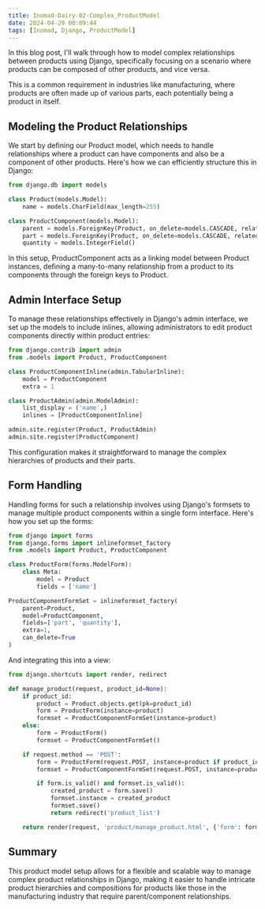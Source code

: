 ```yaml
---
title: Inomad-Dairy-02-Complex_ProductModel
date: 2024-04-29 00:09:44
tags: [Inomad, Django, ProductModel]
---
```


In this blog post, I'll walk through how to model complex relationships between products using Django, specifically focusing on a scenario where products can be composed of other products, and vice versa.

<!-- more -->

This is a common requirement in industries like manufacturing, where products are often made up of various parts, each potentially being a product in itself.

## Modeling the Product Relationships

We start by defining our Product model, which needs to handle relationships where a product can have components and also be a component of other products. Here's how we can efficiently structure this in Django:

```python
from django.db import models

class Product(models.Model):
    name = models.CharField(max_length=255)

class ProductComponent(models.Model):
    parent = models.ForeignKey(Product, on_delete=models.CASCADE, related_name='components')
    part = models.ForeignKey(Product, on_delete=models.CASCADE, related_name='part_of')
    quantity = models.IntegerField()
```

In this setup, ProductComponent acts as a linking model between Product instances, defining a many-to-many relationship from a product to its components through the foreign keys to Product.

## Admin Interface Setup

To manage these relationships effectively in Django's admin interface, we set up the models to include inlines, allowing administrators to edit product components directly within product entries:

```python
from django.contrib import admin
from .models import Product, ProductComponent

class ProductComponentInline(admin.TabularInline):
    model = ProductComponent
    extra = 1

class ProductAdmin(admin.ModelAdmin):
    list_display = ('name',)
    inlines = [ProductComponentInline]

admin.site.register(Product, ProductAdmin)
admin.site.register(ProductComponent)
```

This configuration makes it straightforward to manage the complex hierarchies of products and their parts.

## Form Handling

Handling forms for such a relationship involves using Django's formsets to manage multiple product components within a single form interface. Here's how you set up the forms:

```python
from django import forms
from django.forms import inlineformset_factory
from .models import Product, ProductComponent

class ProductForm(forms.ModelForm):
    class Meta:
        model = Product
        fields = ['name']

ProductComponentFormSet = inlineformset_factory(
    parent=Product,
    model=ProductComponent,
    fields=['part', 'quantity'],
    extra=1,
    can_delete=True
)
```

And integrating this into a view:

```python
from django.shortcuts import render, redirect

def manage_product(request, product_id=None):
    if product_id:
        product = Product.objects.get(pk=product_id)
        form = ProductForm(instance=product)
        formset = ProductComponentFormSet(instance=product)
    else:
        form = ProductForm()
        formset = ProductComponentFormSet()

    if request.method == 'POST':
        form = ProductForm(request.POST, instance=product if product_id else None)
        formset = ProductComponentFormSet(request.POST, instance=product if product_id else None)

        if form.is_valid() and formset.is_valid():
            created_product = form.save()
            formset.instance = created_product
            formset.save()
            return redirect('product_list')

    return render(request, 'product/manage_product.html', {'form': form, 'formset': formset})
```

## Summary

This product model setup allows for a flexible and scalable way to manage complex product relationships in Django, making it easier to handle intricate product hierarchies and compositions for products like those in the manufacturing industry that require parent/component relationships.